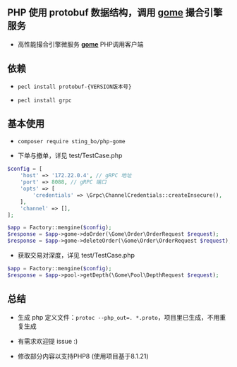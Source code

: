 ## PHP 使用 protobuf 数据结构，调用 **[gome](https://github.com/stingbo/gome)** 撮合引擎服务
- 高性能撮合引擎微服务 **[gome](https://github.com/stingbo/gome)** PHP调用客户端

## 依赖

- `pecl install protobuf-{VERSION版本号}`

- `pecl install grpc`

## 基本使用

- `composer require sting_bo/php-gome`

- 下单与撤单，详见 test/TestCase.php
```php
$config = [
    'host' => '172.22.0.4', // gRPC 地址
    'port' => 8088, // gRPC 端口
    'opts' => [
        'credentials' => \Grpc\ChannelCredentials::createInsecure(),
    ],
    'channel' => [],
];

$app = Factory::mengine($config);
$response = $app->gome->doOrder(\Gome\Order\OrderRequest $request);
$response = $app->gome->deleteOrder(\Gome\Order\OrderRequest $request);
```

- 获取交易对深度，详见 test/TestCase.php
```php
$app = Factory::mengine($config);
$response = $app->pool->getDepth(\Gome\Pool\DepthRequest $request);
```

## 总结

- 生成 php 定义文件：`protoc --php_out=. *.proto`，项目里已生成，不用重复生成

- 有需求欢迎提 issue :)

- 修改部分内容以支持PHP8 (使用项目基于8.1.21) 
